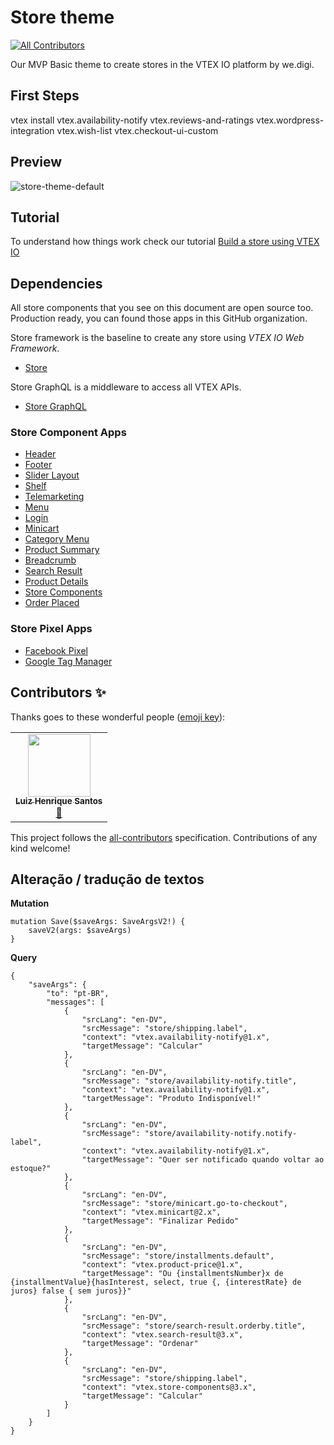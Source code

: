 # Store theme
<!-- ALL-CONTRIBUTORS-BADGE:START - Do not remove or modify this section -->
[![All Contributors](https://img.shields.io/badge/all_contributors-1-orange.svg?style=flat-square)](#contributors-)
<!-- ALL-CONTRIBUTORS-BADGE:END -->
Our MVP Basic theme to create stores in the VTEX IO platform by we.digi.

## First Steps

vtex install vtex.availability-notify vtex.reviews-and-ratings vtex.wordpress-integration vtex.wish-list vtex.checkout-ui-custom

## Preview
![store-theme-default](https://wedigi.vtexassets.com/assets/vtex.file-manager-graphql/images/0179df64-7fce-4e28-bdee-a55353e9fb1e___6b79f5f4058fa57a95f0cdee166aae7e.jpeg)

## Tutorial
To understand how things work check our tutorial [Build a store using VTEX IO](https://vtex.io/docs/getting-started/build-stores-with-store-framework/1/)

## Dependencies
All store components that you see on this document are open source too. Production ready, you can found those apps in this GitHub organization.

Store framework is the baseline to create any store using _VTEX IO Web Framework_.
- [Store](https://github.com/vtex-apps/store/blob/master/README.md)

Store GraphQL is a middleware to access all VTEX APIs.
- [Store GraphQL](https://github.com/vtex-apps/store-graphql/blob/master/docs/README.md)

### Store Component Apps
- [Header](https://github.com/vtex-apps/store-header/blob/master/docs/README.md)
- [Footer](https://github.com/vtex-apps/store-footer/blob/master/docs/README.md)
- [Slider Layout](https://github.com/vtex-apps/slider-layout/blob/master/docs/README.md)
- [Shelf](https://github.com/vtex-apps/shelf/blob/master/docs/README.md)
- [Telemarketing](https://github.com/vtex-apps/telemarketing/blob/master/docs/README.md)
- [Menu](https://github.com/vtex-apps/menu/blob/master/docs/README.md)
- [Login](https://github.com/vtex-apps/login/blob/master/docs/README.md)
- [Minicart](https://github.com/vtex-apps/minicart/blob/master/docs/README.md)
- [Category Menu](https://github.com/vtex-apps/category-menu/blob/master/docs/README.md)
- [Product Summary](https://github.com/vtex-apps/product-summary/blob/master/docs/README.md)
- [Breadcrumb](https://github.com/vtex-apps/breadcrumb/blob/master/docs/README.md)
- [Search Result](https://github.com/vtex-apps/search-result/blob/master/docs/README.md)
- [Product Details](https://github.com/vtex-apps/product-details/blob/master/docs/README.md)
- [Store Components](https://github.com/vtex-apps/store-components/blob/master/docs/README.md)
- [Order Placed](https://github.com/vtex-apps/order-placed/blob/master/docs/README.md) 

### Store Pixel Apps

 - [Facebook Pixel](https://github.com/vtex-apps/facebook-pixel/blob/master/docs/README.md)
 - [Google Tag Manager](https://github.com/vtex-apps/google-tag-manager/blob/master/docs/README.md)

## Contributors ✨

Thanks goes to these wonderful people ([emoji key](https://allcontributors.org/docs/en/emoji-key)):

<!-- ALL-CONTRIBUTORS-LIST:START - Do not remove or modify this section -->
<!-- prettier-ignore-start -->
<!-- markdownlint-disable -->
<table>
  <tr>
    <td align="center"><a href="https://www.linkedin.com/in/luiz-henrique-santos-66b3822b/"><img src="https://media.licdn.com/dms/image/D4D03AQF-15VX1uIZRg/profile-displayphoto-shrink_400_400/0/1663642322055?e=1693440000&v=beta&t=O1NlP1znxxrt1JpYo35_PwJW6oIErvqIsl49F00K1OY" width="100px;" alt=""/><br /><sub><b>Luiz Henrique Santos</b></sub></a><br /><a href="https://github.com/wedigibrasil/mvp-basiccommits?author=lhmaster" title="Documentation">📖</a></td>
  </tr>
</table>

<!-- markdownlint-enable -->
<!-- prettier-ignore-end -->
<!-- ALL-CONTRIBUTORS-LIST:END -->

This project follows the [all-contributors](https://github.com/all-contributors/all-contributors) specification. Contributions of any kind welcome!

## Alteração / tradução de textos

**Mutation**

    mutation Save($saveArgs: SaveArgsV2!) { 
	    saveV2(args: $saveArgs) 
	}
    
**Query**

	{ 
		"saveArgs": {
		    "to": "pt-BR",
		    "messages": [
			    {
			        "srcLang": "en-DV",
			        "srcMessage": "store/shipping.label",
			        "context": "vtex.availability-notify@1.x",
			        "targetMessage": "Calcular"
			    },
				{
			        "srcLang": "en-DV",
			        "srcMessage": "store/availability-notify.title",
			        "context": "vtex.availability-notify@1.x",
			        "targetMessage": "Produto Indisponível!"
          		},
				{
			        "srcLang": "en-DV",
			        "srcMessage": "store/availability-notify.notify-label",
			        "context": "vtex.availability-notify@1.x",
			        "targetMessage": "Quer ser notificado quando voltar ao estoque?"
			    },
				{
			        "srcLang": "en-DV",
			        "srcMessage": "store/minicart.go-to-checkout",
			        "context": "vtex.minicart@2.x",
			        "targetMessage": "Finalizar Pedido"
			    },
				{
			        "srcLang": "en-DV",
			        "srcMessage": "store/installments.default",
			        "context": "vtex.product-price@1.x",
			        "targetMessage": "Ou {installmentsNumber}x de {installmentValue}{hasInterest, select, true {, {interestRate} de juros} false { sem juros}}"
			    },
				{
			        "srcLang": "en-DV",
			        "srcMessage": "store/search-result.orderby.title",
			        "context": "vtex.search-result@3.x",
			        "targetMessage": "Ordenar"
			    },
				{
			        "srcLang": "en-DV",
			        "srcMessage": "store/shipping.label",
			        "context": "vtex.store-components@3.x",
			        "targetMessage": "Calcular"
			    }
		    ]
	    }
    }

